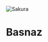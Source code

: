 <img alt="Sakura" id="readme-logo" src="https://kemenag.go.id/assets/imgs/theme/logo.png"/>

# Basnaz
